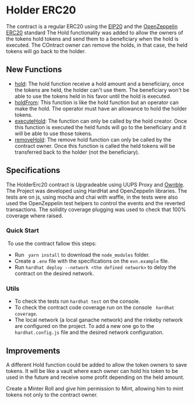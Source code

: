# Holder ERC20

The contract is a regular ERC20 using the [EIP20](https://eips.ethereum.org/EIPS/eip-20) and the [OpenZeppelin ERC20](https://docs.openzeppelin.com/contracts/2.x/api/token/erc20) standard The Hold functionality was added to allow the owners of the tokens hold tokens and send them to a beneficiary when the hold is executed. The COntract owner can remove the holds, in that case, the held tokens will go back to the holder.

## New Functions

- <ins>hold</ins>: The hold function receive a hold amount and a beneficiary, once the tokens are held, the holder can't use them. The beneficiary won't be able to use the tokens held in his favor until the hold is executed.
- <ins>holdFrom</ins>: This function is like the hold function but an operator can make the hold. The operator must have an allowance to hold the holder tokens.
- <ins>executeHold</ins>: The function can only be called by the hold creator. Once this function is executed the held funds will go to the beneficiary and it will be able to use those tokens.
- <ins>removeHold</ins>: The remove hold function can only be called by the contract owner. Once this function is called the held tokens will be transferred back to the holder (not the beneficiary).

## Specifications

The HolderErc20 contract is Upgradeable using UUPS Proxy and [Ownble](https://docs.openzeppelin.com/contracts/2.x/api/ownership#Ownable).
The Project was developed using HardHat and OpenZeppelin libraries. The tests are on js, using mocha and chai with waffle, in the tests were also used the OpenZeppelin test helpers to control the events and the reverted transactions. The solidity coverage plugging was used to check that 100% coverage where raised.

### Quick Start
 To use the contract fallow this steps:
 -  Run ``` yarn install``` to download the `node_modules` folder.
 -  Create a `.env` file with the specifications on the `evn.example` file.
 -  Run ``` hardhat deploy --network <the defined network> ``` to deloy the contract on the desired network.

### Utils 
- To check the tests run `hardhat test` on the console.
- To check the contract code coverage run on the console ` hardhat coverage`.
- The local network (a local ganache network) and the rinkeby network are configured on the project. To add a new one go to the `hardhat.config.js` file and the desired network configuration.


## Improvements

A different Hold function could be added to allow the token owners to save tokens. It will be like a vault where each owner can hold his token to be used in the future and receive some profit depending on the held amount.

Create a Minter Roll and give him permission to Mint, allowing him to mint tokens not only to the contract owner.
